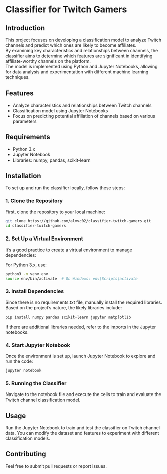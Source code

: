 # Classifier for Twitch Gamers

## Introduction

This project focuses on developing a classification model to analyze Twitch channels and predict which ones are likely to become affiliates.  
By examining key characteristics and relationships between channels, the classifier aims to determine which features are significant in identifying affiliate-worthy channels on the platform.  
The model is implemented using Python and Jupyter Notebooks, allowing for data analysis and experimentation with different machine learning techniques.

## Features

- Analyze characteristics and relationships between Twitch channels  
- Classification model using Jupyter Notebooks  
- Focus on predicting potential affiliation of channels based on various parameters  

## Requirements

- Python 3.x  
- Jupyter Notebook  
- Libraries: numpy, pandas, scikit-learn  

## Installation

To set up and run the classifier locally, follow these steps:

### 1. Clone the Repository

First, clone the repository to your local machine:
```bash
git clone https://github.com/alvvc02/classifier-twitch-gamers.git
cd classifier-twitch-gamers
```

### 2. Set Up a Virtual Environment

It’s a good practice to create a virtual environment to manage dependencies:

For Python 3.x, use:
```bash
python3 -m venv env
source env/bin/activate  # On Windows: env\Scripts\activate
```
### 3. Install Dependencies

Since there is no requirements.txt file, manually install the required libraries. Based on the project’s nature, the likely libraries include:
```bash
pip install numpy pandas scikit-learn jupyter matplotlib
```
If there are additional libraries needed, refer to the imports in the Jupyter notebooks.


### 4. Start Jupyter Notebook

Once the environment is set up, launch Jupyter Notebook to explore and run the code:
```bash
jupyter notebook
```
### 5. Running the Classifier

Navigate to the notebook file and execute the cells to train and evaluate the Twitch channel classification model.


## Usage

Run the Jupyter Notebook to train and test the classifier on Twitch channel data. You can modify the dataset and features to experiment with different classification models.


## Contributing

Feel free to submit pull requests or report issues.
